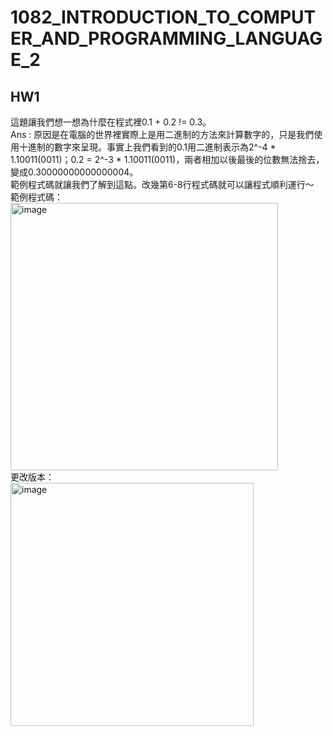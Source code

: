 # 1082_INTRODUCTION_TO_COMPUTER_AND_PROGRAMMING_LANGUAGE_2
## HW1
這題讓我們想一想為什麼在程式裡0.1 + 0.2 != 0.3。  
Ans : 原因是在電腦的世界裡實際上是用二進制的方法來計算數字的，只是我們使用十進制的數字來呈現。事實上我們看到的0.1用二進制表示為2^-4 * 1.10011(0011)；0.2 = 2^-3 * 1.10011(0011)，兩者相加以後最後的位數無法捨去，變成0.30000000000000004。  
範例程式碼就讓我們了解到這點。改幾第6-8行程式碼就可以讓程式順利運行～  
範例程式碼：  
<img width="428" alt="image" src="https://user-images.githubusercontent.com/70461575/133745899-d16831af-0cdd-475c-b684-c8bdb631e187.png">   
更改版本：  
<img width="389" alt="image" src="https://user-images.githubusercontent.com/70461575/133745148-6e25ffb1-8307-4d3c-88f5-97874becb6ec.png">
